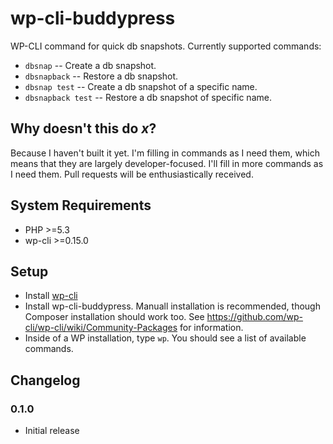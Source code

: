 # wp-cli-buddypress

WP-CLI command for quick db snapshots. Currently supported commands:

* `dbsnap` -- Create a db snapshot.
* `dbsnapback` -- Restore a db snapshot.
* `dbsnap test` -- Create a db snapshot of a specific name.
* `dbsnapback test` -- Restore a db snapshot of specific name.

## Why doesn't this do _x_?

Because I haven't built it yet. I'm filling in commands as I need them, which means that they are largely developer-focused. I'll fill in more commands as I need them. Pull requests will be enthusiastically received.

## System Requirements

* PHP >=5.3
* wp-cli >=0.15.0

## Setup

* Install [wp-cli](https://wp-cli.org)
* Install wp-cli-buddypress. Manuall installation is recommended, though Composer installation should work too. See https://github.com/wp-cli/wp-cli/wiki/Community-Packages for information. 
* Inside of a WP installation, type `wp`. You should see a list of available commands.

## Changelog

### 0.1.0

* Initial release